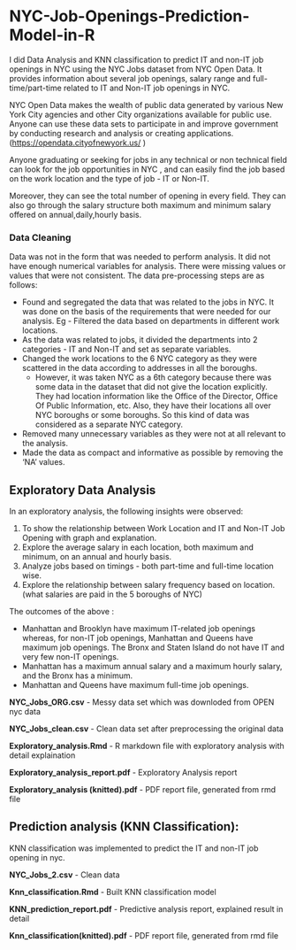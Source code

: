 # NYC-Job-Openings-Prediction-Model-in-R

I did Data Analysis and KNN classification to predict IT and non-IT job openings in NYC using the NYC Jobs dataset from NYC Open Data. It provides information about several job openings, salary range and full-time/part-time related to IT and Non-IT job openings in NYC.

NYC Open Data makes the wealth of public data generated by various New York City agencies and other City organizations available for public use. Anyone can use these data sets to participate in and improve government by conducting research and analysis or creating applications.
(https://opendata.cityofnewyork.us/ )

Anyone graduating or seeking for jobs in any technical or non technical field can look for the job opportunities in NYC , and can easily find the job based on the work location and the type of job - IT or Non-IT. 

Moreover, they can see the total number of opening in every field. They can also go through the salary structure both maximum and minimum salary offered on annual,daily,hourly basis.


### Data Cleaning
Data was not in the form that was needed to perform analysis. It did not have enough numerical variables for analysis. There were missing values or values that were not consistent. The data pre-processing steps are as follows:
- Found and segregated the data that was related to the jobs in NYC. It was done on the basis of the requirements that were needed for our analysis. Eg - Filtered the data based on departments in different work locations.
- As the data was related to jobs, it divided the departments into 2 categories - IT and Non-IT and set as separate variables.
- Changed the work locations to the 6 NYC category as they were scattered in the data according to addresses in all the boroughs.
  - However, it was taken NYC as a 6th category because there was some data in the dataset that did not give the location explicitly. They had location information like the Office of the Director, Office Of Public Information, etc. Also, they have their locations all over NYC    boroughs or some boroughs. So this kind of data was considered as a separate NYC category.
- Removed many unnecessary variables as they were not at all relevant to the analysis.
- Made the data as compact and informative as possible by removing the ‘NA’ values.

## Exploratory Data Analysis

In an exploratory analysis, the following insights were observed:  
1. To show the relationship between Work Location and IT and Non-IT Job Opening with graph and explanation. 
2. Explore the average salary in each location, both maximum and minimum, on an annual and hourly basis. 
3. Analyze jobs based on timings - both part-time and full-time location wise. 
4. Explore the relationship between salary frequency based on location. (what salaries are paid in the 5 boroughs of NYC)

The outcomes of the above :
*    Manhattan and Brooklyn have maximum IT-related job openings whereas, for non-IT job openings, Manhattan and Queens have maximum job openings. The Bronx and Staten Island do not have IT and very few non-IT openings.
*    Manhattan has a maximum annual salary and a maximum hourly salary, and the Bronx has a minimum. 
*    Manhattan and Queens have maximum full-time job openings.

**NYC_Jobs_ORG.csv** - Messy data set which was downloded from OPEN nyc data

**NYC_Jobs_clean.csv** - Clean data set after preprocessing the original data

**Exploratory_analysis.Rmd** - R markdown file with exploratory analysis with detail explaination

**Exploratory_analysis_report.pdf** - Exploratory Analysis report

**Exploratory_analysis (knitted).pdf** - PDF report file, generated from rmd file


## Prediction analysis (KNN Classification):

KNN classification was implemented to predict the IT and non-IT job opening in nyc.

**NYC_Jobs_2.csv** - Clean data 

**Knn_classification.Rmd** - Built KNN classification model

**KNN_prediction_report.pdf** - Predictive analysis report, explained result in detail

**Knn_classification(knitted).pdf** - PDF report file, generated from rmd file

